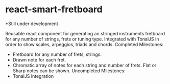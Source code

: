 # react-smart-fretboard

*Still under development

Reusable react component for generating an stringed instruments fretboard for any number of strings, frets or tuning type. Integrated with TonalJS in order to show scales, arpeggios, triads and chords.
Completed Milestones:
- Fretboard for any number of frets, strings.
- Drawn note for each fret.
- Chromatic array of notes for each string and number of frets. Flat or Sharp notes can be shown.
Uncompleted Milestones:
- TonalJS integration 
